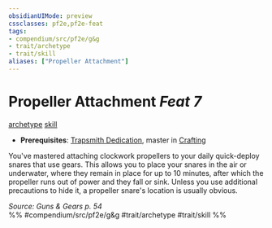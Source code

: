 ```yaml
---
obsidianUIMode: preview
cssclasses: pf2e,pf2e-feat
tags:
- compendium/src/pf2e/g&g
- trait/archetype
- trait/skill
aliases: ["Propeller Attachment"]
---
```

# Propeller Attachment  *Feat 7*  
[archetype](rules/traits/archetype.md "Archetype Feat Trait")  [skill](rules/traits/skill.md "Skill Feat Trait")  

- **Prerequisites**: [Trapsmith Dedication](compendium/feats/trapsmith-dedication-g-g.md), master in [Crafting](compendium/skills.md#Crafting)

You've mastered attaching clockwork propellers to your daily quick-deploy snares that use gears. This allows you to place your snares in the air or underwater, where they remain in place for up to 10 minutes, after which the propeller runs out of power and they fall or sink. Unless you use additional precautions to hide it, a propeller snare's location is usually obvious.

*Source: Guns & Gears p. 54*  
%% #compendium/src/pf2e/g&g #trait/archetype #trait/skill %%